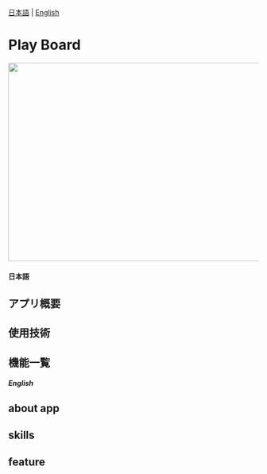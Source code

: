 [日本語](#日本語) | [English](#english)
# Play Board
<img width="1000" height="400" src="https://github.com/user-attachments/assets/2cceeef3-f577-4e8a-9965-80473c55cd70" />

#### 日本語
## アプリ概要

## 使用技術

## 機能一覧


##### English
## about app

## skills

## feature


